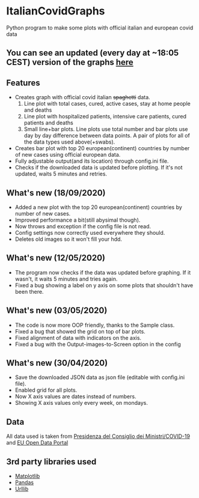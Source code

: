 # ItalianCovidGraphs
Python program to make some plots with official italian and european covid data
## You can see an updated (every day at ~18:05 CEST) version of the graphs [here](https://covid.fratorgano.me) 
## Features 
* Creates graph with official covid italian ~~spaghetti~~ data. 
  1. Line plot with total cases, cured, active cases, stay at home people and deaths
  2. Line plot with hospitalized patients, intensive care patients, cured patients and deaths
  3. Small line+bar plots. Line plots use total number and bar plots use day by day difference between data points. A pair of plots for all of the data types used above(+swabs).
* Creates bar plot with top 20 european(continent) countries by number of new cases using official european data.
* Fully adjustable output(and its location) through config.ini file.
* Checks if the downloaded data is updated before plotting. If it's not updated, waits 5 minutes and retries. 

## What's new (18/09/2020)
* Added a new plot with the top 20 european(continent) countries by number of new cases. 
* Improved performance a bit(still abysimal though).
* Now throws and exception if the config file is not read.
* Config settings now correctly used everywhere they should.
* Deletes old images so it won't fill your hdd.

## What's new (12/05/2020)
* The program now checks if the data was updated before graphing. If it wasn't, it waits 5 minutes and tries again.
* Fixed a bug showing a label on y axis on some plots that shouldn't have been there. 

## What's new (03/05/2020)
* The code is now more OOP friendly, thanks to the Sample class.
* Fixed a bug that showed the grid on top of bar plots.
* Fixed alignment of data with indicators on the axis. 
* Fixed a bug with the Output-images-to-Screen option in the config

## What's new (30/04/2020)
* Save the downloaded JSON data as json file (editable with config.ini file).
* Enabled grid for all plots.
* Now X axis values are dates instead of numbers. 
* Showing X axis values only every week, on mondays.

## Data
All data used is taken from [Presidenza del Consiglio dei Ministri/COVID-19](https://github.com/pcm-dpc/COVID-19) and [EU Open Data Portal](https://data.europa.eu/euodp/en/data/dataset/covid-19-coronavirus-data)
## 3rd party libraries used
* [Matplotlib](https://github.com/matplotlib/matplotlib)
* [Pandas](https://github.com/pandas-dev/pandas)
* [Urllib](https://github.com/urllib3/urllib3)
